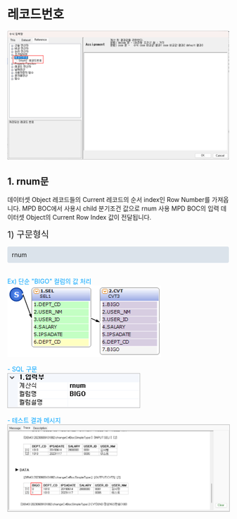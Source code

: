 # 레코드번호

<img src="../../.vuepress/public/documentation/service-model/calculation/rNum/rNum.png" style="width:800px;"> <br/>

## 1. rnum문
데이터셋 Object 레코드들의 Current 레코드의 순서 index인 Row Number를 가져옵니다. MPD BOC에서 사용시 child 분기조건 값으로 rnum 사용 MPD BOC의 입력 데이터셋 Object의 Current Row Index 값이 전달됩니다.

<span class="font20">1) 구문형식</span> <br/>
<div class="boxDiv">
rnum
</div> <br/>

<span class="spanEx">Ex) 단순 "BIGO" 컬럼의 값 처리 </span><br/>
<img src="../../.vuepress/public/documentation/service-model/calculation/rNum/bigo.png" style="width:350px;"> <br/>

<span class="spanEx">- SQL 구문 </span><br/>
<img src="../../.vuepress/public/documentation/service-model/calculation/rNum/bigoSql.png" class="boxBorder" style="width:300px;"> <br/>

<span class="spanEx">- 테스트 결과 메시지 </span><br/>
<img src="../../.vuepress/public/documentation/service-model/calculation/rNum/bigoTest.png" class="boxBorder" style="width:800px;"> <br/>

  <style type='text/css'>
  .boc 
   { display: inline-flex; }
  .bocEX 
   { display: inline-block; padding: 4.5px; position: relative; width: 100%; color: darkslategray; }
  .bocG
   { background: rgb(195, 255, 195); }
  .bocY
   { background: rgb(255, 255, 193); }
  .bocG:after, .bocY:after
   { content: ""; border-width: 13px 0 13px 10px; border-style: solid; position: absolute; left: 100%; top: 0;  }
  .bocG:after
   { border-color: transparent transparent transparent rgb(195, 255, 195); }
  .bocY:after
   { border-color: transparent transparent transparent rgb(255, 255, 193); }
  .bocIcon
   { position: relative; top: -12px; }

  .spanBtn
   { border: 1px solid #bbb;border-radius: 4px;padding: 3px;background:white; color:dimgrey; }
  
  .btnR
   { color:#9C3B00; }
  .labelR
   { color:red; font-weight: bold; }
  .labelB
   { color:#00a4ff; font-weight: bold; }
  .spanEx
   { color: #00a4ff; }

  .font20
   { font-size: 20px }
  .font18
   { font-size: 18px }
  .font13
   { font-size: 13px }

  .boxBorder
   { border: 1px solid #bbb;  }
  .boxDiv
   { background: #6a8bad3b;padding:10px;border-radius: 4px; }

   .colGray
   { color: dimgrey; }
</style>
